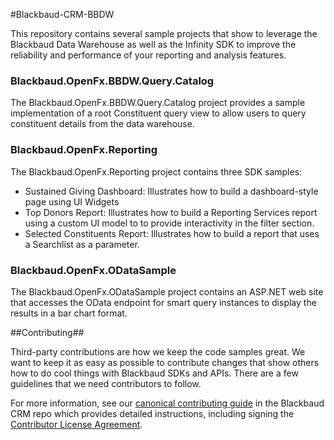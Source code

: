 #Blackbaud-CRM-BBDW


This repository contains several sample projects that show to leverage the Blackbaud Data Warehouse as well as the Infinity SDK to improve the reliability and performance of your reporting and analysis features. 

### Blackbaud.OpenFx.BBDW.Query.Catalog ###

The Blackbaud.OpenFx.BBDW.Query.Catalog project provides a sample implementation of a root Constituent query view to allow users to query constituent details from the data warehouse.


### Blackbaud.OpenFx.Reporting ###

The Blackbaud.OpenFx.Reporting project contains three SDK samples:

- Sustained Giving Dashboard: Illustrates how to build a dashboard-style page using UI Widgets
- Top Donors Report: Illustrates how to build a Reporting Services report using a custom UI model to to provide interactivity in the filter section.
- Selected Constituents Report: Illustrates how to build a report that uses a Searchlist as a parameter.

### Blackbaud.OpenFx.ODataSample ###
The Blackbaud.OpenFx.ODataSample project contains an ASP.NET web site that accesses the OData endpoint for smart query instances to display the results in a bar chart format.

##Contributing##

Third-party contributions are how we keep the code samples great. We want to keep it as easy as possible to contribute changes that show others how to do cool things with Blackbaud SDKs and APIs. There are a few guidelines that we need contributors to follow.

For more information, see our [canonical contributing guide](https://github.com/blackbaud-community/Blackbaud-CRM/blob/master/CONTRIBUTING.md) in the Blackbaud CRM repo which provides detailed instructions, including signing the [Contributor License Agreement](http://developer.blackbaud.com/cla).


